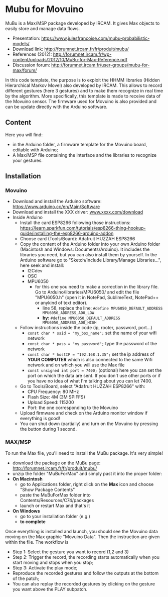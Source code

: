 # Mubu for Movuino

MuBu is a Max/MSP package developed by IRCAM. It gives Max objects to easily store and manage data flows.
* Presentation: https://www.julesfrancoise.com/mubu-probabilistic-models/
* Download link: http://forumnet.ircam.fr/fr/produit/mubu/
* References (2012): http://forumnet.ircam.fr/wp-content/uploads/2012/10/MuBu-for-Max-Reference.pdf
* Discussion forum: http://forumnet.ircam.fr/user-groups/mubu-for-max/forum/  
  
In this code template, the purpose is to exploit the HHMM libraries (Hidden Hierarchical Markov Movel) also developed by IRCAM. This allows to record different gestures (here 3 gestures) and to make them recognize in real time by the algorithm. More specifically, this template is made to receive data of the Movuino sensor. The firmware used for Movuino is also provided and can be update directly with the Arduino software.

## Content

Here you will find:  
* in the Arduino folder, a firmware template for the Movuino board, editable with Arduino; 
* A Max/MSP file containing the interface and the libraries to recognize your gestures.

## Installation
  
### Movuino
* Download and install the Arduino software: https://www.arduino.cc/en/Main/Software
* Download and install the XXX driver: www.xxxx.com/download
* Inside Arduino
  * Install the card ESP8266 following those instructions: https://learn.sparkfun.com/tutorials/esp8266-thing-hookup-guide/installing-the-esp8266-arduino-addon
  * Choose card (Tools/Board): Adafruit HUZZAH ESP8266
  * Copy the content of the Arduino folder into your own Arduino folder (Macintosh and Windows: Documents/Arduino). It includes the libraries you need, but you can also install them by yourself. In the Arduino software go to "Sketch/Include Library/Manage Libraries...", here seek and install:  
    * I2Cdev
    * OSC
    * MPU6050
      * for this one you need to make a correction in the library file. Go to Arduino/libraries/MPU6050/ and edit the file "MPU6050.h" (open it in NotePad, SublimeText, NotePad++ or anykind of text editor).
        * line 58, replace the line: `#define MPU6050_DEFAULT_ADDRESS MPU6050_ADDRESS_AD0_LOW`
        * **by:** `#define MPU6050_DEFAULT_ADDRESS MPU6050_ADDRESS_AD0_HIGH`
  * Follow instructions inside the code (ip, rooter, password, port...)
     * `const char * ssid = "my_box_name";` set the name of your wifi network
     * `const char * pass = "my_password";` type the password of the network
     * `const char * hostIP = "192.168.1.35";` set the ip address of **YOUR COMPUTER** which is also connected to the same Wifi network and on which you will use the Max file
     * `const unsigned int port = 7400;` (optional) here you can set the port on which the data are sent. If you don't use other ports or if you have no idea of what I'm talking about you can let 7400.
  * Go to Tools/Board, select "Adafruit HUZZAH ESP8266" with:
      * CPU Frequency: 80 MHz
      * Flash Size: 4M (3M SPIFFS)
      * Upload Speed: 115200
      * Port: the one corresponding to the Movuino
  * Upload firmware and check on the Arduino monitor window if everything is good!
  * You can shut down (partially) and turn on the Movuino by pressing the button during 1 second.
  
  
### MAX/MSP
To run the Max file, you'll need to install the MuBu package. It's very simple!  
* download the package on the MuBu page: http://forumnet.ircam.fr/fr/produit/mubu/
* unzip the folder "MuBuForMax" and simply past it into the proper folder:
 * **On Macintosh**
    * go to Applications folder, right click on the **Max** icon and choose "Show Package Contents"
    * paste the MuBuForMax folder into Contents/Resources/C74/packages
    * launch or restart Max and that's it
  * **On Windows**
    * go to your installation folder (e.g.)
    * **to complete**  
    
 Once everything is installed and launch, you should see the Movuino data moving on the Max graphic "Movuino Data". Then the instruction are given within the file. The workflow is
 * Step 1: Select the gesture you want to record (1,2 and 3)
 * Step 2: Trigger the record, the recording starts automatically when you start moving and stops when you stop;
 * Step 3: Activate the play mode;
 * Reproduce the recorded gestures and follow the outputs at the bottom of the patch;
 * You can also replay the recorded gestures by clicking on the gesture you want above the PLAY subpatch.
